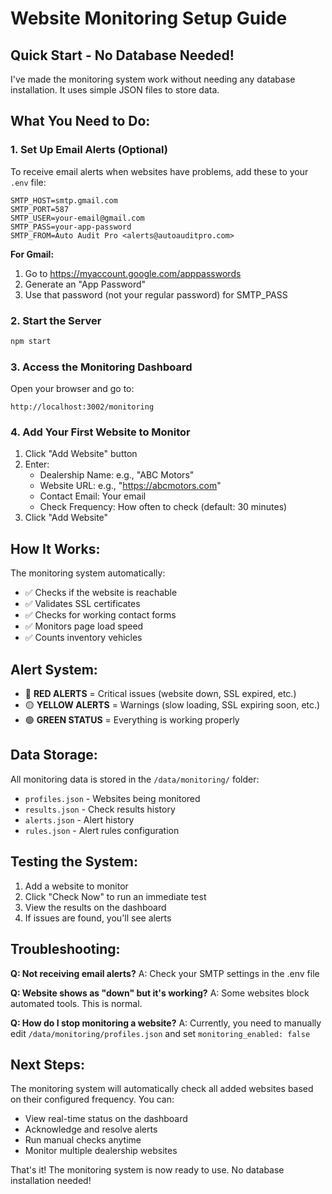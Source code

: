 # Website Monitoring Setup Guide

## Quick Start - No Database Needed! 

I've made the monitoring system work without needing any database installation. It uses simple JSON files to store data.

## What You Need to Do:

### 1. Set Up Email Alerts (Optional)
To receive email alerts when websites have problems, add these to your `.env` file:

```
SMTP_HOST=smtp.gmail.com
SMTP_PORT=587
SMTP_USER=your-email@gmail.com
SMTP_PASS=your-app-password
SMTP_FROM=Auto Audit Pro <alerts@autoauditpro.com>
```

**For Gmail:**
1. Go to https://myaccount.google.com/apppasswords
2. Generate an "App Password"
3. Use that password (not your regular password) for SMTP_PASS

### 2. Start the Server
```bash
npm start
```

### 3. Access the Monitoring Dashboard
Open your browser and go to:
```
http://localhost:3002/monitoring
```

### 4. Add Your First Website to Monitor
1. Click "Add Website" button
2. Enter:
   - Dealership Name: e.g., "ABC Motors"
   - Website URL: e.g., "https://abcmotors.com"
   - Contact Email: Your email
   - Check Frequency: How often to check (default: 30 minutes)
3. Click "Add Website"

## How It Works:

The monitoring system automatically:
- ✅ Checks if the website is reachable
- ✅ Validates SSL certificates
- ✅ Checks for working contact forms
- ✅ Monitors page load speed
- ✅ Counts inventory vehicles

## Alert System:

- 🔴 **RED ALERTS** = Critical issues (website down, SSL expired, etc.)
- 🟡 **YELLOW ALERTS** = Warnings (slow loading, SSL expiring soon, etc.)
- 🟢 **GREEN STATUS** = Everything is working properly

## Data Storage:

All monitoring data is stored in the `/data/monitoring/` folder:
- `profiles.json` - Websites being monitored
- `results.json` - Check results history
- `alerts.json` - Alert history
- `rules.json` - Alert rules configuration

## Testing the System:

1. Add a website to monitor
2. Click "Check Now" to run an immediate test
3. View the results on the dashboard
4. If issues are found, you'll see alerts

## Troubleshooting:

**Q: Not receiving email alerts?**
A: Check your SMTP settings in the .env file

**Q: Website shows as "down" but it's working?**
A: Some websites block automated tools. This is normal.

**Q: How do I stop monitoring a website?**
A: Currently, you need to manually edit `/data/monitoring/profiles.json` and set `monitoring_enabled: false`

## Next Steps:

The monitoring system will automatically check all added websites based on their configured frequency. You can:
- View real-time status on the dashboard
- Acknowledge and resolve alerts
- Run manual checks anytime
- Monitor multiple dealership websites

That's it! The monitoring system is now ready to use. No database installation needed!